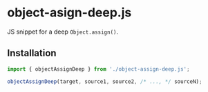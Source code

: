 # object-asign-deep.js
JS snippet for a deep `Object.assign()`.
## Installation
```js
import { objectAssignDeep } from './object-assign-deep.js';

objectAssignDeep(target, source1, source2, /* ..., */ sourceN);
```
